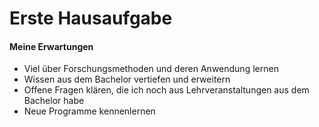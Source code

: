 Erste Hausaufgabe
================

#### Meine Erwartungen

  - Viel über Forschungsmethoden und deren Anwendung lernen
  - Wissen aus dem Bachelor vertiefen und erweitern
  - Offene Fragen klären, die ich noch aus Lehrveranstaltungen aus dem
    Bachelor habe
  - Neue Programme kennenlernen
